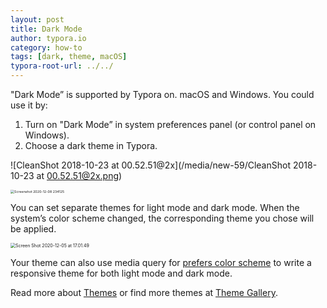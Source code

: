 ```yaml
---
layout: post
title: Dark Mode
author: typora.io
category: how-to
tags: [dark, theme, macOS]
typora-root-url: ../../
---
```


"Dark Mode” is supported by Typora on. macOS and Windows. You could use it by:

1. Turn on "Dark Mode” in system preferences panel (or control panel on Windows).
2. Choose a dark theme in Typora.

![CleanShot 2018-10-23 at 00.52.51@2x](/media/new-59/CleanShot 2018-10-23 at 00.52.51@2x.png)

<img src="/media/windows/Screenshot 2020-12-08 234125.png" alt="Screenshot 2020-12-08 234125" style="zoom:38%;" />

You can set separate themes for light mode and dark mode. When the system’s color scheme changed, the corresponding theme you chose will be applied.

<img src="/media/new-97/Screen Shot 2020-12-05 at 17.01.49.png" alt="Screen Shot 2020-12-05 at 17.01.49" style="zoom:50%;" />

Your theme can also use media query for [prefers color scheme](https://developer.mozilla.org/docs/Web/CSS/@media/prefers-color-scheme) to write a responsive theme for both light mode and dark mode.

Read more about [Themes](/About-Themes/) or find more themes at [Theme Gallery](https://theme.typora.io).

